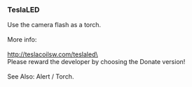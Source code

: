 ### TeslaLED

Use the camera flash as a torch.\
\
More info:\
\
http://teslacoilsw.com/teslaled\
\
Please reward the developer by choosing the Donate version!\
\
See Also: Alert / Torch.
